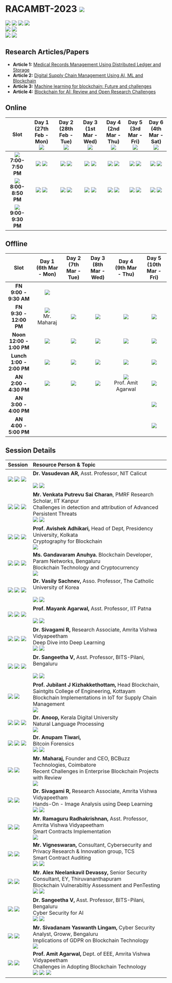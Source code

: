 # RACAMBT-2023 ![](https://img.shields.io/badge/-Live-darkgreen)
![](https://img.shields.io/badge/Focus-AI-blue) ![](https://img.shields.io/badge/Focus-ML-blue) ![](https://img.shields.io/badge/Focus-DL-blue) ![](https://img.shields.io/badge/Focus-Blockchain-blue) <br/>
![](https://img.shields.io/badge/Online_Start-27th_Feb-red) ![](https://img.shields.io/badge/Online_End-4th_Mar-red) <br/>
![](https://img.shields.io/badge/Offline_Start-6th_Mar-orange) ![](https://img.shields.io/badge/Offline_End-10th_Mar-orange) <br/>

## Research Articles/Papers

- **Article 1:** [Medical Records Management Using Distributed Ledger and Storage](Articles/AVV_2021_Medical_Records_Management_Using_Distributed_Ledger_and_Storage.pdf)
- **Article 2:** [Digital Supply Chain Management Using AI, ML and Blockchain](Articles/2022_Digital_Supply_Chain_Management_Using_AI_ML_and_Blockchain.pdf)
- **Article 3:** [Machine learning for blockchain: Future and challenges](Articles/2021_Machine_learning_in_for_blockchain_Future_and_challenges.pdf)
- **Article 4:** [Blockchain for AI: Review and Open Research Challenges](Articles/2019_Blockchain_for_AI_Review_and_Open_Research_Challenges.pdf)

## Online 

| Slot | Day 1 <br> (27th Feb - Mon) <br> ![](https://img.shields.io/badge/-Session_1-blue) | Day 2 <br> (28th Feb - Tue) <br> ![](https://img.shields.io/badge/-Session_2-blue) | Day 3 <br> (1st Mar - Wed) <br> ![](https://img.shields.io/badge/-Session_3-blue) | Day 4 <br> (2nd Mar - Thu) <br> ![](https://img.shields.io/badge/-Session_4-blue) | Day 5 <br> (3rd Mar - Fri) <br> ![](https://img.shields.io/badge/-Session_5-blue) | Day 6 <br> (4th Mar - Sat) <br> ![](https://img.shields.io/badge/-Session_6-blue) |
|:----:|:-----:|:-----:|:-----:|:-----:|:-----:|:-----:|
| ![](https://img.shields.io/badge/-I-darkblue) <br>  **7:00-7:50 PM** | ![](https://img.shields.io/badge/-Session_1-blue) ![](https://img.shields.io/badge/-I-darkblue) |  ![](https://img.shields.io/badge/-Session_2-blue) ![](https://img.shields.io/badge/-I-darkblue)  |  ![](https://img.shields.io/badge/-Session_3-blue) ![](https://img.shields.io/badge/-I-darkblue) |  ![](https://img.shields.io/badge/-Session_4-blue) ![](https://img.shields.io/badge/-I-darkblue) |  ![](https://img.shields.io/badge/-Session_5-blue) ![](https://img.shields.io/badge/-I-darkblue) | ![](https://img.shields.io/badge/-Session_6-blue) ![](https://img.shields.io/badge/-I-darkblue) | 
| ![](https://img.shields.io/badge/-II-darkblue) <br> **8:00-8:50 PM** | ![](https://img.shields.io/badge/-Session_1-blue) ![](https://img.shields.io/badge/-II-darkblue) |  ![](https://img.shields.io/badge/-Session_2-blue) ![](https://img.shields.io/badge/-II-darkblue)  |  ![](https://img.shields.io/badge/-Session_3-blue) ![](https://img.shields.io/badge/-II-darkblue) |  ![](https://img.shields.io/badge/-Session_4-blue) ![](https://img.shields.io/badge/-II-darkblue) |  ![](https://img.shields.io/badge/-Session_5-blue) ![](https://img.shields.io/badge/-II-darkblue) | ![](https://img.shields.io/badge/-Session_6-blue) ![](https://img.shields.io/badge/-II-darkblue) | 
| ![](https://img.shields.io/badge/-Interactions-darkblue) <br> **9:00-9:30 PM** |  |  | |  |  |  | |

## Offline 

| Slot | Day 1 <br> (6th Mar - Mon)  | Day 2 <br> (7th Mar - Tue) | Day 3 <br> (8th Mar - Wed) | Day 4 <br> (9th Mar - Thu) | Day 5 <br> (10th Mar - Fri) | 
|:----:|:------:|:-----:|:-----:|:-----:|:-----:|
| **FN** <br>  **9:00 - 9:30 AM** | ![](https://img.shields.io/badge/-Inauguration-darkgreen) <br>  | | | | | 
| **FN** <br> **9:30 - 12:00 PM**  | ![](https://img.shields.io/badge/-Session_7-blue) <br> Mr. Maharaj  |  ![](https://img.shields.io/badge/-Session_9-blue) <br> |  ![](https://img.shields.io/badge/-Session_11-blue) <br>  | ![](https://img.shields.io/badge/-Session_13-blue) <br>  | ![](https://img.shields.io/badge/-Project_Charter-darkgreen) <br> |
| **Noon** <br> **12:00 - 1:00 PM**  | [![](https://img.shields.io/badge/-Article_1_Discussion-purple)](Articles/AVV_2021_Medical_Records_Management_Using_Distributed_Ledger_and_Storage.pdf) <br>   | [![](https://img.shields.io/badge/-Article_2_Discussion-purple)](Articles/2022_Digital_Supply_Chain_Management_Using_AI_ML_and_Blockchain.pdf) <br>  | [![](https://img.shields.io/badge/-Article_3_Discussion-purple)](Articles/2021_Machine_learning_in_for_blockchain_Future_and_challenges.pdf) <br> | [![](https://img.shields.io/badge/-Article_4_Discussion-purple)](Articles/2019_Blockchain_for_AI_Review_and_Open_Research_Challenges.pdf) <br> |  ![](https://img.shields.io/badge/-Assessments-darkblue) <br>   |
| **Lunch** <br> **1:00 - 2:00 PM**   | ![](https://img.shields.io/badge/-Break-black) <br> | ![](https://img.shields.io/badge/-Break-black) <br> | ![](https://img.shields.io/badge/-Break-black) <br> | ![](https://img.shields.io/badge/-Break-black) <br> | ![](https://img.shields.io/badge/-Break-black) <br> |
| **AN** <br> **2:00 - 4:30 PM**  | ![](https://img.shields.io/badge/-Session_8-blue)  <br> | ![](https://img.shields.io/badge/-Session_10-blue) <br> | ![](https://img.shields.io/badge/-Session_12-blue) <br> | ![](https://img.shields.io/badge/-Session_14-blue) <br> Prof. Amit Agarwal | ![](https://img.shields.io/badge/-Reflection_Journal-darkblue) <br> |
| **AN** <br> **3:00 - 4:00 PM**   |  |  |  | | ![](https://img.shields.io/badge/-Feedback-darkblue) <br>  |
| **AN** <br> **4:00 - 5:00 PM** |  |  | | | ![](https://img.shields.io/badge/-Valedictory-darkgreen) <br>    | 


## Session Details 

 | Session | Resource Person & Topic |
 |:-------|:-----------------------|
 | ![](https://img.shields.io/badge/-Online-pink) ![](https://img.shields.io/badge/-Session_1-blue) ![](https://img.shields.io/badge/-I-darkblue) | **Dr. Vasudevan AR,** Asst. Professor, NIT Calicut <br>   <br> ![](https://img.shields.io/badge/-ML-brown) ![](https://img.shields.io/badge/-Cyber_Security-platinum) |
 | ![](https://img.shields.io/badge/-Online-pink) ![](https://img.shields.io/badge/-Session_1-blue) ![](https://img.shields.io/badge/-II-darkblue) | **Mr. Venkata Putrevu Sai Charan**, PMRF Research Scholar, IIT Kanpur <br/> Challenges in detection and attribution of Advanced Persistent Threats <br> ![](https://img.shields.io/badge/-ML-brown) ![](https://img.shields.io/badge/-Cyber_Security-platinum) |
 | ![](https://img.shields.io/badge/-Online-pink) ![](https://img.shields.io/badge/-Session_2-blue) ![](https://img.shields.io/badge/-I-darkblue) | **Prof. Avishek Adhikari,** Head of Dept, Presidency University, Kolkata <br> Cryptography for Blockchain <br> ![](https://img.shields.io/badge/-Blockchain-gold)  |
 | ![](https://img.shields.io/badge/-Online-pink) ![](https://img.shields.io/badge/-Session_2-blue) ![](https://img.shields.io/badge/-II-darkblue) | **Ms. Gandavaram Anuhya.** Blockchain Developer, Param Networks, Bengaluru <br> Blockchain Technology and Cryptocurrency <br> ![](https://img.shields.io/badge/-Blockchain-gold) |
 | ![](https://img.shields.io/badge/-Online-pink) ![](https://img.shields.io/badge/-Session_3-blue) ![](https://img.shields.io/badge/-I-darkblue) | **Dr. Vasily Sachnev,** Asso. Professor, The Catholic University of Korea <br>  <br> ![](https://img.shields.io/badge/-ML-brown) ![](https://img.shields.io/badge/-Cyber_Security-platinum)|
 | ![](https://img.shields.io/badge/-Online-pink) ![](https://img.shields.io/badge/-Session_3-blue) ![](https://img.shields.io/badge/-II-darkblue) | **Prof. Mayank Agarwal,** Asst. Professor, IIT Patna <br> <br> ![](https://img.shields.io/badge/-ML-brown) ![](https://img.shields.io/badge/-Cyber_Security-platinum) |
 | ![](https://img.shields.io/badge/-Online-pink) ![](https://img.shields.io/badge/-Session_4-blue) ![](https://img.shields.io/badge/-I-darkblue) | **Dr. Sivagami R,** Research Associate, Amrita Vishwa Vidyapeetham <br> Deep Dive into Deep Learning <br> ![](https://img.shields.io/badge/-DL-brown) ![](https://img.shields.io/badge/-Cyber_Security-platinum) |
 | ![](https://img.shields.io/badge/-Online-pink) ![](https://img.shields.io/badge/-Session_4-blue) ![](https://img.shields.io/badge/-II-darkblue) | **Dr. Sangeetha V,** Asst. Professor, BITS-Pilani, Bengaluru <br>  <br> ![](https://img.shields.io/badge/-ML-brown) ![](https://img.shields.io/badge/-Cyber_Security-platinum)  |
 | ![](https://img.shields.io/badge/-Online-pink) ![](https://img.shields.io/badge/-Session_5-blue) | **Prof. Jubilant J Kizhakkethottam,** Head Blockchain, Saintgits College of Engineering, Kottayam <br> Blockchain Implementations in IoT for Supply Chain Management   <br> ![](https://img.shields.io/badge/-Blockchain-gold) |
 | ![](https://img.shields.io/badge/-Online-pink) ![](https://img.shields.io/badge/-Session_6-blue) ![](https://img.shields.io/badge/-I-darkblue) | **Dr. Anoop,** Kerala Digital University <br> Natural Language Processing  <br> ![](https://img.shields.io/badge/-AI-brown) |
 | ![](https://img.shields.io/badge/-Online-pink) ![](https://img.shields.io/badge/-Session_6-blue) ![](https://img.shields.io/badge/-II-darkblue) | **Dr. Anupam Tiwari,** <br> Bitcoin Forensics <br> ![](https://img.shields.io/badge/-Blockchain-gold) ![](https://img.shields.io/badge/-Cyber_Security-platinum) |
 | ![](https://img.shields.io/badge/-Offline-purple) ![](https://img.shields.io/badge/-Session_7-blue) | **Mr. Maharaj,** Founder and CEO, BCBuzz Technologies, Coimbatore <br> Recent Challenges in Enterprise Blockchain Projects with Review  <br> ![](https://img.shields.io/badge/-Blockchain-gold) |
 | ![](https://img.shields.io/badge/-Offline-purple) ![](https://img.shields.io/badge/-Session_8-blue) | **Dr. Sivagami R,** Research Associate, Amrita Vishwa Vidyapeetham <br> Hands-On - Image Analysis using Deep Learning <br> ![](https://img.shields.io/badge/-DL-brown) ![](https://img.shields.io/badge/-Cyber_Security-platinum) |
 | ![](https://img.shields.io/badge/-Offline-purple) ![](https://img.shields.io/badge/-Session_9-blue) | **Mr. Ramaguru Radhakrishnan,** Asst. Professor, Amrita Vishwa Vidyapeetham <br> Smart Contracts Implementation <br> ![](https://img.shields.io/badge/-Blockchain-gold) |
 | ![](https://img.shields.io/badge/-Offline-purple) ![](https://img.shields.io/badge/-Session_10-blue) | **Mr. Vigneswaran,** Consultant, Cybersecurity and Privacy Research & Innovation group, TCS <br> Smart Contract Auditing <br> ![](https://img.shields.io/badge/-Blockchain-gold) ![](https://img.shields.io/badge/-Cyber_Security-platinum) |
 | ![](https://img.shields.io/badge/-Offline-purple) ![](https://img.shields.io/badge/-Session_11-blue) | **Mr. Alex Neelankavil Devassy,** Senior Security Consultant, EY, Thiruvananthapuram <br> Blockchain Vulnerabiltiy Assessment and PenTesting <br> ![](https://img.shields.io/badge/-Blockchain-gold) ![](https://img.shields.io/badge/-Cyber_Security-platinum) |
 | ![](https://img.shields.io/badge/-Offline-purple) ![](https://img.shields.io/badge/-Session_12-blue) | **Dr. Sangeetha V,** Asst. Professor, BITS-Pilani, Bengaluru <br>  Cyber Security for AI <br> ![](https://img.shields.io/badge/-AI-brown) ![](https://img.shields.io/badge/-Cyber_Security-platinum)  |
 | ![](https://img.shields.io/badge/-Offline-purple) ![](https://img.shields.io/badge/-Session_13-blue) | **Mr. Sivadanam Yaswanth Lingam,** Cyber Security Analyst, Groww, Bengaluru <br> Implications of GDPR on Blockchain Technology <br> ![](https://img.shields.io/badge/-Blockchain-gold) |
 | ![](https://img.shields.io/badge/-Offline-purple) ![](https://img.shields.io/badge/-Session_14-blue) | **Prof. Amit Agarwal,** Dept. of EEE, Amrita Vishwa Vidyapeetham <br> Challenges in Adopting Blockchain Technology <br> ![](https://img.shields.io/badge/-Blockchain-gold) ![](https://img.shields.io/badge/-AI-brown) ![](https://img.shields.io/badge/-Cyber_Security-platinum) |
